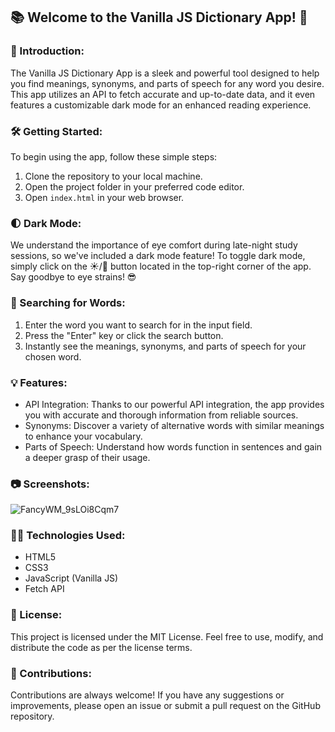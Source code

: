 ## 📚 Welcome to the Vanilla JS Dictionary App! 🌟

### 📖 Introduction:
The Vanilla JS Dictionary App is a sleek and powerful tool designed to help you find meanings, synonyms, and parts of speech for any word you desire. This app utilizes an API to fetch accurate and up-to-date data, and it even features a customizable dark mode for an enhanced reading experience.

### 🛠️ Getting Started:
To begin using the app, follow these simple steps:

1. Clone the repository to your local machine.
2. Open the project folder in your preferred code editor.
3. Open `index.html` in your web browser.

### 🌓 Dark Mode:
We understand the importance of eye comfort during late-night study sessions, so we've included a dark mode feature! To toggle dark mode, simply click on the ☀️/🌙 button located in the top-right corner of the app. Say goodbye to eye strains! 😎

### 🔎 Searching for Words:
1. Enter the word you want to search for in the input field.
2. Press the "Enter" key or click the search button.
3. Instantly see the meanings, synonyms, and parts of speech for your chosen word.

### 💡 Features:
- API Integration: Thanks to our powerful API integration, the app provides you with accurate and thorough information from reliable sources.
- Synonyms: Discover a variety of alternative words with similar meanings to enhance your vocabulary.
- Parts of Speech: Understand how words function in sentences and gain a deeper grasp of their usage.

### 📷 Screenshots:
![FancyWM_9sLOi8Cqm7](https://github.com/shouravrahman/vanilla_js_flex/assets/73746355/5322aff1-ec17-4ad2-87d1-c4b61c8f330a)



### 👨‍💻 Technologies Used:

- HTML5
- CSS3
- JavaScript (Vanilla JS)
- Fetch API

### 📃 License:
This project is licensed under the MIT License. Feel free to use, modify, and distribute the code as per the license terms.

### 🤝 Contributions:
Contributions are always welcome! If you have any suggestions or improvements, please open an issue or submit a pull request on the GitHub repository.
